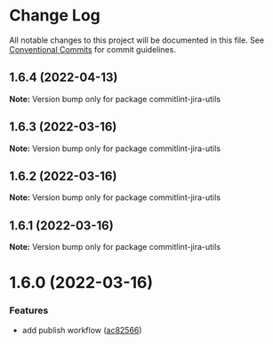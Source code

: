 # Change Log

All notable changes to this project will be documented in this file.
See [Conventional Commits](https://conventionalcommits.org) for commit guidelines.

## 1.6.4 (2022-04-13)

**Note:** Version bump only for package commitlint-jira-utils





## 1.6.3 (2022-03-16)

**Note:** Version bump only for package commitlint-jira-utils





## 1.6.2 (2022-03-16)

**Note:** Version bump only for package commitlint-jira-utils





## 1.6.1 (2022-03-16)

**Note:** Version bump only for package commitlint-jira-utils





# 1.6.0 (2022-03-16)


### Features

* add publish workflow ([ac82566](https://github.com/Gherciu/commitlint-jira/commit/ac82566))

